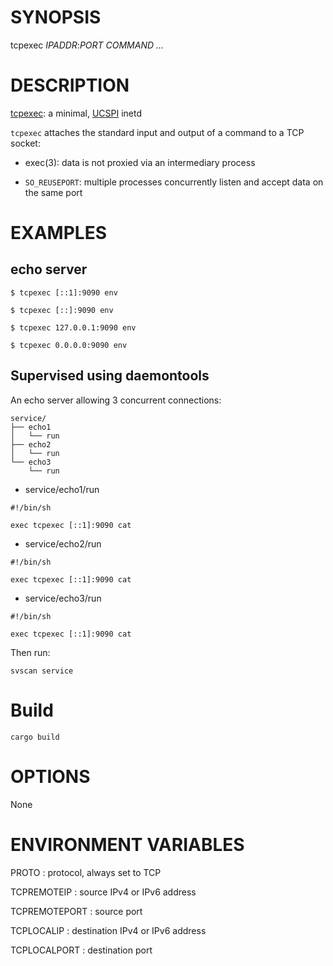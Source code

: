 # SYNOPSIS

tcpexec *IPADDR*:*PORT* *COMMAND* *...*

# DESCRIPTION

[tcpexec](https://github.com/msantos/tcpexec): a minimal,
[UCSPI](https://jdebp.uk/FGA/UCSPI.html) inetd

`tcpexec` attaches the standard input and output of a command to a
TCP socket:

* exec(3): data is not proxied via an intermediary process

* `SO_REUSEPORT`: multiple processes concurrently listen and accept data
  on the same port

# EXAMPLES

## echo server

```
$ tcpexec [::1]:9090 env

$ tcpexec [::]:9090 env

$ tcpexec 127.0.0.1:9090 env

$ tcpexec 0.0.0.0:9090 env
```

## Supervised using daemontools

An echo server allowing 3 concurrent connections:

    service/
    ├── echo1
    │   └── run
    ├── echo2
    │   └── run
    └── echo3
        └── run

*  service/echo1/run

```
#!/bin/sh

exec tcpexec [::1]:9090 cat
```

* service/echo2/run

```
#!/bin/sh

exec tcpexec [::1]:9090 cat
```

* service/echo3/run

```
#!/bin/sh

exec tcpexec [::1]:9090 cat
```

Then run:

    svscan service

# Build

    cargo build

# OPTIONS

None

# ENVIRONMENT VARIABLES

PROTO
: protocol, always set to TCP

TCPREMOTEIP
: source IPv4 or IPv6 address

TCPREMOTEPORT
: source port

TCPLOCALIP
: destination IPv4 or IPv6 address

TCPLOCALPORT
: destination port
